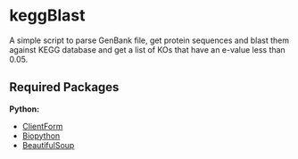 # keggBlast

A simple script to parse GenBank file, get protein sequences and blast them against KEGG database and get a list of KOs that
have an e-value less than 0.05.


Required Packages
------

**Python:**

- [ClientForm](https://pypi.python.org/pypi/ClientForm/0.2.10)
- [Biopython](http://biopython.org/wiki/Main_Page)
- [BeautifulSoup](http://www.crummy.com/software/BeautifulSoup/)
